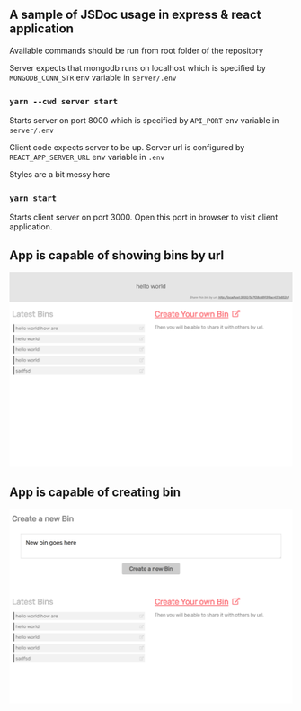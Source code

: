 ## A sample of JSDoc usage in express & react application

Available commands should be run from root folder of the repository

Server expects that mongodb runs on localhost which is specified by `MONGODB_CONN_STR` env variable in `server/.env`

### `yarn --cwd server start`
Starts server on port 8000 which is specified by `API_PORT` env variable in `server/.env`

Client code expects server to be up. Server url is configured by `REACT_APP_SERVER_URL` env variable in `.env`

Styles are a bit messy here

### `yarn start`
Starts client server on port 3000. Open this port in browser to visit client application.

## App is capable of showing bins by url
![](./public/view_bin.png)
## App is capable of creating bin
![](./public/create_bin.png)


